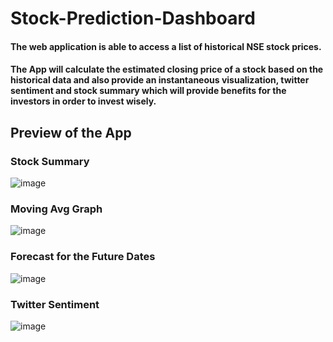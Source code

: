 # Stock-Prediction-Dashboard

#### The web application is able to access a list of historical NSE stock prices. 
#### The App will calculate the estimated closing price of a stock based on the historical data and also provide an instantaneous visualization, twitter sentiment and stock summary which will provide benefits for the investors in order to invest wisely.

## Preview of the App

### Stock Summary
![image](https://user-images.githubusercontent.com/81804267/143057875-27f8fc00-61b6-43ae-a1d6-1bbb31420c74.png)


### Moving Avg Graph
![image](https://user-images.githubusercontent.com/81804267/143058109-02481339-d0cb-45de-835f-af6cedab7aa4.png)


### Forecast for the Future Dates
![image](https://user-images.githubusercontent.com/81804267/143058523-a4b69885-6d97-44c3-a341-bd3196c517cc.png)


### Twitter Sentiment 
![image](https://user-images.githubusercontent.com/81804267/143058691-93ed5892-b867-463b-b1fa-055f5ca907ff.png)

